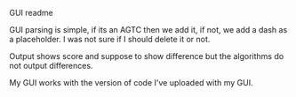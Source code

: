 GUI readme

GUI parsing is simple, if its an AGTC then we add it, if not, we add a dash as a placeholder. I was not sure if I should delete it or not. 

Output shows score and suppose to show difference but the algorithms do not output differences. 

My GUI works with the version of code I've uploaded with my GUI. 
